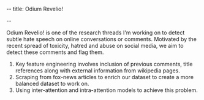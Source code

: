 

--
title: Odium Revelio!
<!-- date: 2013-05-06 15:27:31 -->
--


Odium Revelio! is one of the research threads I'm working on to detect subtle hate speech on online conversations or comments. Motivated by the recent spread of toxicity, hatred and abuse on social media, we aim to detect these comments and flag them.

1. 	Key feature engineering involves inclusion of previous comments, title references along with external information from wikipedia pages.
2. 	Scraping from fox-news articles to enrich our dataset to create a more balanced dataset to work on.
3. 	Using inter-attention and intra-attention models to achieve this problem.

<!--
> Sit amet, consectetur adipisicing elit, sed do eiusmod tempor incididunt ut labore et dolore magna aliqua. Abore et dolore magna aliqua. Ut enim ad minim veniam, quis.
>
> – Akei Yue
1. List with code

    ```
    not highlighted
    multi line
    ``` 2. List with code
    ```javascript
    var dom = document.getElementById('boom')
    console.log(dom);
    ```

---
-->
